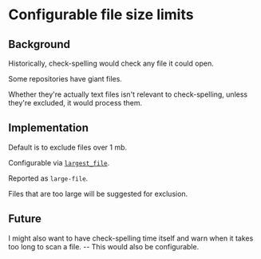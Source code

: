 # Configurable file size limits

## Background

Historically, check-spelling would check any file it could open.

Some repositories have giant files.

Whether they're actually text files isn't relevant to check-spelling, unless they're excluded, it would process them.

## Implementation

Default is to exclude files over 1 mb.

Configurable via [`largest_file`](https://github.com/check-spelling/check-spelling/wiki/Configuration#largest_file).

Reported as `large-file`.

Files that are too large will be suggested for exclusion.

## Future

I might also want to have check-spelling time itself and warn when it takes too long to scan a file. -- This would also be configurable.
